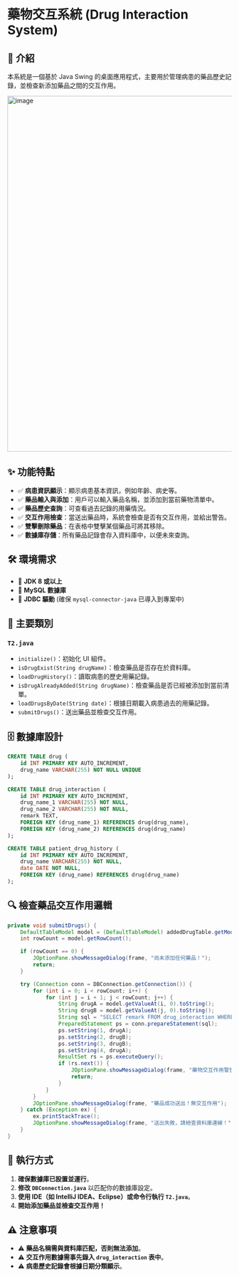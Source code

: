 # 藥物交互系統 (Drug Interaction System)

## 📖 介紹

本系統是一個基於 Java Swing 的桌面應用程式，主要用於管理病患的藥品歷史記錄，並檢查新添加藥品之間的交互作用。

<img width="800" alt="image" src="https://github.com/user-attachments/assets/cb01a3e5-5bcb-4f2c-bda8-b0a26e158590" />


## ✨ 功能特點

- ✅ **病患資訊顯示**：顯示病患基本資訊，例如年齡、病史等。
- ✅ **藥品輸入與添加**：用戶可以輸入藥品名稱，並添加到當前藥物清單中。
- ✅ **藥品歷史查詢**：可查看過去記錄的用藥情況。
- ✅ **交互作用檢查**：當送出藥品時，系統會檢查是否有交互作用，並給出警告。
- ✅ **雙擊刪除藥品**：在表格中雙擊某個藥品可將其移除。
- ✅ **數據庫存儲**：所有藥品記錄會存入資料庫中，以便未來查詢。

## 🛠 環境需求

- 🔹 **JDK 8 或以上**
- 🔹 **MySQL 數據庫**
- 🔹 **JDBC 驅動** (確保 `mysql-connector-java` 已導入到專案中)

## 📌 主要類別

### `T2.java`

- `initialize()`：初始化 UI 組件。
- `isDrugExist(String drugName)`：檢查藥品是否存在於資料庫。
- `loadDrugHistory()`：讀取病患的歷史用藥記錄。
- `isDrugAlreadyAdded(String drugName)`：檢查藥品是否已經被添加到當前清單。
- `loadDrugsByDate(String date)`：根據日期載入病患過去的用藥記錄。
- `submitDrugs()`：送出藥品並檢查交互作用。

## 🗄 數據庫設計

```sql
CREATE TABLE drug (
    id INT PRIMARY KEY AUTO_INCREMENT,
    drug_name VARCHAR(255) NOT NULL UNIQUE
);

CREATE TABLE drug_interaction (
    id INT PRIMARY KEY AUTO_INCREMENT,
    drug_name_1 VARCHAR(255) NOT NULL,
    drug_name_2 VARCHAR(255) NOT NULL,
    remark TEXT,
    FOREIGN KEY (drug_name_1) REFERENCES drug(drug_name),
    FOREIGN KEY (drug_name_2) REFERENCES drug(drug_name)
);

CREATE TABLE patient_drug_history (
    id INT PRIMARY KEY AUTO_INCREMENT,
    drug_name VARCHAR(255) NOT NULL,
    date DATE NOT NULL,
    FOREIGN KEY (drug_name) REFERENCES drug(drug_name)
);
```

## 🔍 檢查藥品交互作用邏輯

```java
private void submitDrugs() {
    DefaultTableModel model = (DefaultTableModel) addedDrugTable.getModel();
    int rowCount = model.getRowCount();

    if (rowCount == 0) {
        JOptionPane.showMessageDialog(frame, "尚未添加任何藥品！");
        return;
    }

    try (Connection conn = DBConnection.getConnection()) {
        for (int i = 0; i < rowCount; i++) {
            for (int j = i + 1; j < rowCount; j++) {
                String drugA = model.getValueAt(i, 0).toString();
                String drugB = model.getValueAt(j, 0).toString();
                String sql = "SELECT remark FROM drug_interaction WHERE (drug_name_1=? AND drug_name_2=?) OR (drug_name_1=? AND drug_name_2=?)";
                PreparedStatement ps = conn.prepareStatement(sql);
                ps.setString(1, drugA);
                ps.setString(2, drugB);
                ps.setString(3, drugB);
                ps.setString(4, drugA);
                ResultSet rs = ps.executeQuery();
                if (rs.next()) {
                    JOptionPane.showMessageDialog(frame, "藥物交互作用警告：" + drugA + " 與 " + drugB + " 可能產生衝突！\n\n原因：" + rs.getString("remark"), "交互作用警告", JOptionPane.WARNING_MESSAGE);
                    return;
                }
            }
        }
        JOptionPane.showMessageDialog(frame, "藥品成功送出！無交互作用");
    } catch (Exception ex) {
        ex.printStackTrace();
        JOptionPane.showMessageDialog(frame, "送出失敗，請檢查資料庫連線！");
    }
}
```

## 🚀 執行方式

1. **確保數據庫已設置並運行**。
2. **修改 `DBConnection.java`** 以匹配你的數據庫設定。
3. **使用 IDE（如 IntelliJ IDEA、Eclipse）或命令行執行 `T2.java`**。
4. **開始添加藥品並檢查交互作用！**

## ⚠ 注意事項
- ⚠ **藥品名稱需與資料庫匹配，否則無法添加**。
- ⚠ **交互作用數據需事先錄入 `drug_interaction` 表中**。
- ⚠ **病患歷史記錄會根據日期分類顯示**。
